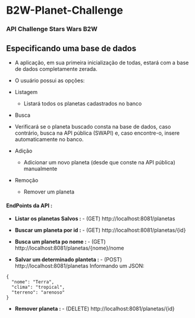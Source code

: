 # B2W-Planet-Challenge
### API Challenge Stars Wars B2W

## Especificando uma base de dados
- A aplicação, em sua primeira inicialização de todas, estará com a base de dados completamente zerada.

- O usuário possui as opções:
 - Listagem
   - Listará todos os planetas cadastrados no banco
 - Busca
  - Verificará se o planeta buscado consta na base de dados, caso contrário, busca na API pública (SWAPI) e, caso encontre-o, insere automaticamente no banco.
- Adição
  - Adicionar um novo planeta (desde que conste na API pública) manualmente
- Remoção
  - Remover um planeta

#### EndPoints da API :

- <b> Listar os planetas Salvos : </b>
      - (GET) http://localhost:8081/planetas

- <b> Buscar um planeta por id : </b>
      - (GET) http://localhost:8081/planetas/{id}

- <b> Busca um planeta po nome : </b>
      - (GET) http://localhost:8081/planetas/{nome}/nome

- <b> Salvar um determinado planteta : </b>
       - (POST) http://localhost:8081/planetas Informando um JSON:
```
{  
  "nome": "Terra", 
  "clima": "tropical", 
  "terreno": "arenoso" 
}
```
- <b> Remover planeta : </b>
      - (DELETE) http://localhost:8081/planetas/{id}


